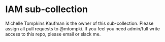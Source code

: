 # IAM sub-collection

Michelle Tompkins Kaufman is the owner of this sub-collection. Please assign all pull requests to @mtompki. If you feel you need admin/full write access to this repo, please email or slack me.

